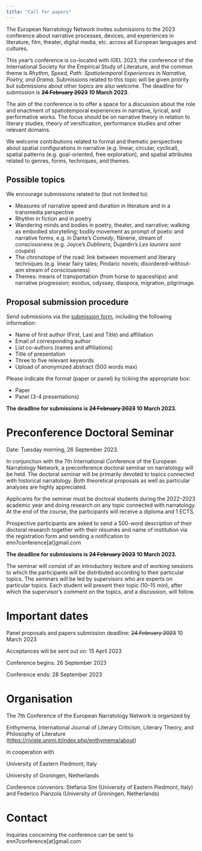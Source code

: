 ```yaml
---
title: "Call for papers"
---
```



The European Narratology Network invites submissions to the 2023 conference about narrative processes, devices, and experiences in literature, film, theater, digital media, etc. across all European languages and cultures.

This year’s conference is co-located with IGEL 2023, the conference of the International Society for the Empirical Study of Literature, and the common theme is *Rhythm, Speed, Path: Spatiotemporal Experiences in Narrative, Poetry, and Drama*. Submissions related to this topic will be given priority but submissions about other topics are also welcome. The deadline for submission is **~~24 February 2023~~ 10 March 2023**.  

The aim of the conference is to offer a space for a discussion about the role and enactment of spatiotemporal experiences in narrative, lyrical, and performative works. The focus should be on narrative theory in relation to literary studies, theory of versification, performance studies and other relevant domains.

We welcome contributions related to formal and thematic perspectives about spatial configurations in narrative (e.g. linear, circular, cyclical), spatial patterns (e.g. goal-oriented, free exploration), and spatial attributes related to genres, forms, techniques, and themes.

## Possible topics

We encourage submissions related to (but not limited to):

- Measures of narrative speed and duration in literature and in a transmedia perspective
- Rhythm in fiction and in poetry
- Wandering minds and bodies in poetry, theater, and narrative; walking as embodied storytelling; bodily movement as prompt of poetic and narrative forms, e.g. in Dante’s *Comedy*, flânerie, stream of consciousness (e.g. Joyce’s *Dubliners*, Dujardin’s *Les lauriers sont coupés*)
- The chronotope of the road: link between movement and literary techniques (e.g. linear fairy tales; Pindaric novels; disordered-without-aim stream of consciousness) 
- Themes: means of transportation (from horse to spaceships) and narrative progression; exodus, odyssey, diaspora, migration, pilgrimage.

## Proposal submission procedure

Send submissions via the [submission form](https://docs.google.com/forms/d/e/1FAIpQLScrGrRb3Etl7h6odT-fi0V1ZEzGkgxxDaPF1b0k3p7MJVEr0w/viewform?usp=sharing), including the following information:

- Name of first author (First, Last and Title) and affiliation
- Email of corresponding author 
- List co-authors (names and affiliations) 
- Title of presentation
- Three to five relevant keywords 
- Upload of anonymized abstract (500 words max) 

Please indicate the format (paper or panel) by ticking the appropriate box: 

- Paper 
- Panel (3-4 presentations)

**The deadline for submissions is ~~24 February 2023~~ 10 March 2023.**

# Preconference Doctoral Seminar

Date: Tuesday morning, 26 September 2023.

In conjunction with the 7th International Conference of the European Narratology Network, a preconference doctoral seminar on narratology will be held. The doctoral seminar will be primarily devoted to topics connected with historical narratology. Both theoretical proposals as well as particular analyses are highly appreciated. 

Applicants for the seminar must be doctoral students during the 2022–2023 academic year and doing research on any topic connected with narratology. At the end of the course, the participants will receive a diploma and 1 ECTS.

Prospective participants are asked to send a 500-word description of their doctoral research together with their résumés and name of institution via the registration form and sending a notification to enn7conference[at]gmail.com 

**The deadline for submissions is ~~24 February 2023~~ 10 March 2023.**

The seminar will consist of an introductory lecture and of working sessions to which the participants will be distributed according to their particular topics. The seminars will be led by supervisors who are experts on particular topics. Each student will present their topic (10–15 min), after which the supervisor’s comment on the topics, and a discussion, will follow.  

# Important dates

Panel proposals and papers submission deadline: ~~24 February 2023~~ 10 March 2023

Acceptances will be sent out on: 15 April 2023

Conference begins: 26 September 2023

Conference ends: 28 September 2023

# Organisation

The 7th Conference of the European Narratology Network is organized by 

Enthymema, International Journal of Literary Criticism, Literary Theory, and Philosophy of Literature (https://riviste.unimi.it/index.php/enthymema/about)

in cooperation with

University of Eastern Piedmont, Italy

University of Groningen, Netherlands

Conference convenors: Stefania Sini (University of Eastern Piedmont, Italy) and Federico Pianzola (University of Groningen, Netherlands)

# Contact

Inquiries concerning the conference can be sent to enn7conference[at]gmail.com
